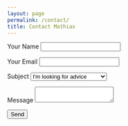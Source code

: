 ```yaml
---
layout: page
permalink: /contact/
title: Contact Mathias
---
```

<form name="contact" method="POST" data-netlify="true" class="basic-grey">
  <p>
    <label>
      <span>Your Name</span>
      <input type="text" name="name" />
     </label>   
  </p>
  <p>
    <label>
      <span>Your Email</span>
      <input type="email" name="email" />
    </label>
  </p>
  <p>
    <label>
      <span>Subject</span>
      <select name="subject">
        <option value="question">I'm looking for advice</option>
        <option value="coaching">I'm interested in Coaching</option>
        <option value="other">Just saying hi!</option>
      </select>
     </label>
  </p>
  <p>
    <label>
      <span>Message</span>
      <textarea name="message"></textarea>
    </label>
  </p>
  <p>
    <label>
      <span></span>
      <button class="button" type="submit">Send</button>
    </label>
  </p>
</form>